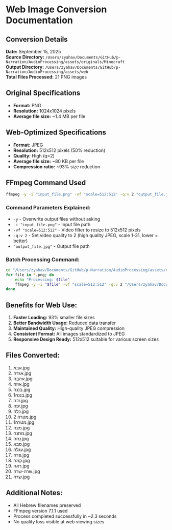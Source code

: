 # Web Image Conversion Documentation

## Conversion Details

**Date:** September 15, 2025  
**Source Directory:** `/Users/zyahav/Documents/GitHub/p-Narration/AudioProcessing/assets/originals/Minecraft`  
**Output Directory:** `/Users/zyahav/Documents/GitHub/p-Narration/AudioProcessing/assets/web`  
**Total Files Processed:** 21 PNG images  

## Original Specifications
- **Format:** PNG
- **Resolution:** 1024x1024 pixels
- **Average file size:** ~1.4 MB per file

## Web-Optimized Specifications
- **Format:** JPEG
- **Resolution:** 512x512 pixels (50% reduction)
- **Quality:** High (q=2)
- **Average file size:** ~80 KB per file
- **Compression ratio:** ~93% size reduction

## FFmpeg Command Used

```bash
ffmpeg -y -i "input_file.png" -vf "scale=512:512" -q:v 2 "output_file.jpg"
```

### Command Parameters Explained:
- `-y` - Overwrite output files without asking
- `-i "input_file.png"` - Input file path
- `-vf "scale=512:512"` - Video filter to resize to 512x512 pixels
- `-q:v 2` - Set video quality to 2 (high quality JPEG, scale 1-31, lower = better)
- `"output_file.jpg"` - Output file path

### Batch Processing Command:
```bash
cd "/Users/zyahav/Documents/GitHub/p-Narration/AudioProcessing/assets/originals/Minecraft"
for file in *.png; do 
    echo "Processing: $file"
    ffmpeg -y -i "$file" -vf "scale=512:512" -q:v 2 "/Users/zyahav/Documents/GitHub/p-Narration/AudioProcessing/assets/web/${file%.png}.jpg"
done
```

## Benefits for Web Use:
1. **Faster Loading:** 93% smaller file sizes
2. **Better Bandwidth Usage:** Reduced data transfer
3. **Maintained Quality:** High-quality JPEG compression
4. **Consistent Format:** All images standardized to JPEG
5. **Responsive Design Ready:** 512x512 suitable for various screen sizes

## Files Converted:
1. אבא.jpg
2. אגדה.jpg
3. אהבה.jpg
4. אוזה.jpg
5. בננה.jpg
6. בננה1.jpg
7. זכה.jpg
8. יפה.jpg
9. כלה.jpg
10. מטרה 2.jpg
11. מטרה1.jpg
12. מצה.jpg
13. מתנה.jpg
14. נחה.jpg
15. סבא.jpg
16. עגלה.jpg
17. פרה.jpg
18. קמה.jpg
19. ראה.jpg
20. שרה-שרה.jpg
21. שרה.jpg

## Additional Notes:
- All Hebrew filenames preserved
- FFmpeg version 7.1.1 used
- Process completed successfully in ~2.3 seconds
- No quality loss visible at web viewing sizes
